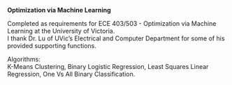 **Optimization via Machine Learning**<br/>

Completed as requirements for ECE 403/503 - Optimization via Machine Learning at the University of Victoria.<br/>
I thank Dr. Lu of UVic’s Electrical and Computer Department for some of his provided supporting functions.<br/>

Algorithms:<br/>
K-Means Clustering, Binary Logistic Regression, Least Squares Linear Regression, One Vs All Binary Classification.<br/>

